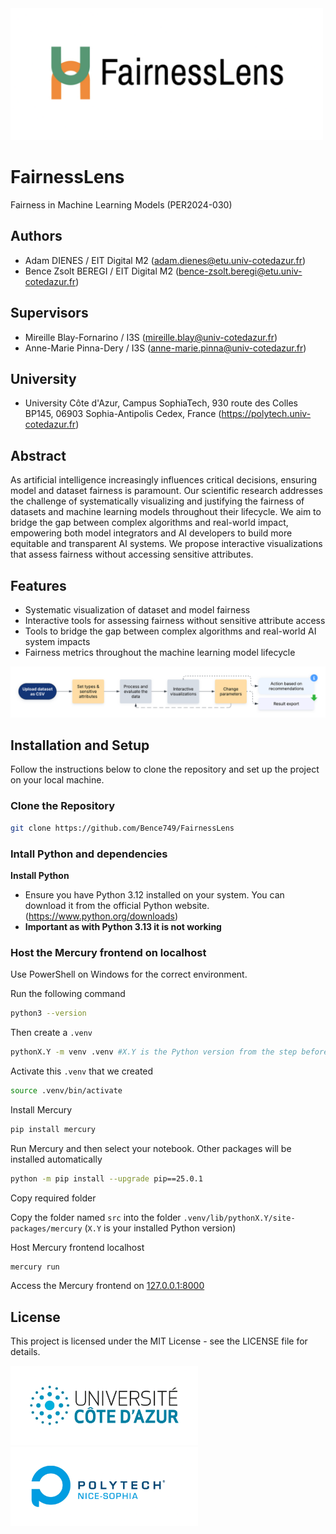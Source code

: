 <img src="images/fairnesslens-logo.png" width="500px">

# FairnessLens

Fairness in Machine Learning Models (PER2024-030)

## Authors

-   Adam DIENES / EIT Digital M2 (adam.dienes@etu.univ-cotedazur.fr)
-   Bence Zsolt BEREGI / EIT Digital M2 (bence-zsolt.beregi@etu.univ-cotedazur.fr)

## Supervisors

-   Mireille Blay-Fornarino / I3S (mireille.blay@univ-cotedazur.fr)
-   Anne-Marie Pinna-Dery / I3S (anne-marie.pinna@univ-cotedazur.fr)

## University

-   University Côte d'Azur, Campus SophiaTech, 930 route des Colles BP145, 06903 Sophia-Antipolis Cedex, France (https://polytech.univ-cotedazur.fr)

## Abstract

As artificial intelligence increasingly influences critical decisions, ensuring model and dataset fairness is paramount. Our scientific research addresses the challenge of systematically visualizing and justifying the fairness of datasets and machine learning models throughout their lifecycle. We aim to bridge the gap between complex algorithms and real-world impact, empowering both model integrators and AI developers to build more equitable and transparent AI systems. We propose interactive visualizations that assess fairness without accessing sensitive attributes.

## Features

-   Systematic visualization of dataset and model fairness
-   Interactive tools for assessing fairness without sensitive attribute access
-   Tools to bridge the gap between complex algorithms and real-world AI system impacts
-   Fairness metrics throughout the machine learning model lifecycle

![workflow](images/workflow.png)

## Installation and Setup

Follow the instructions below to clone the repository and set up the project on your local machine.

### Clone the Repository

```bash
git clone https://github.com/Bence749/FairnessLens
```

### Intall Python and dependencies

**Install Python**

-   Ensure you have Python 3.12 installed on your system. You can download it from the official Python website. (https://www.python.org/downloads)
- **Important as with Python 3.13 it is not working**

### Host the Mercury frontend on localhost

Use PowerShell on Windows for the correct environment.

Run the following command

```bash
python3 --version
```

Then create a `.venv`

```bash
pythonX.Y -m venv .venv #X.Y is the Python version from the step before
```

Activate this `.venv` that we created

```bash
source .venv/bin/activate
```

Install Mercury

```bash
pip install mercury
```

Run Mercury and then select your notebook. Other packages will be installed automatically

```bash
python -m pip install --upgrade pip==25.0.1
```

Copy required folder

Copy the folder named `src` into the folder `.venv/lib/pythonX.Y/site-packages/mercury` (`X.Y` is your installed Python version)

Host Mercury frontend localhost

```bash
mercury run
```

Access the Mercury frontend on [127.0.0.1:8000](http://127.0.0.1:8000)

## License

This project is licensed under the MIT License - see the LICENSE file for details.

<img src="images/uca-logo.png" width="300px">
<img src="images/polytech-logo.png" width="300px" >
